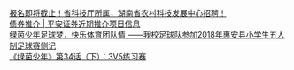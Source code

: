  
[报名即将截止！省科技厅所属，湖南省农村科技发展中心招聘！](http://www.dianyue.me/archives/390/fankix0b08s68q52/)  
[债券推介 | 平安证券近期推介项目信息](http://www.dianyue.me/archives/594/6mj7lwq45s721kr6/)  
[绿茵少年足球梦，快乐体育团队情 ——我校足球队参加2018年惠安县小学生五人制足球赛侧记](http://www.dianyue.me/archives/036/rvgj58f9ul4hcwxj/)  
[《绿茵少年》第34话（下）：3V5练习赛](http://www.dianyue.me/archives/103/nm5i9rzgeav1x0eg/)